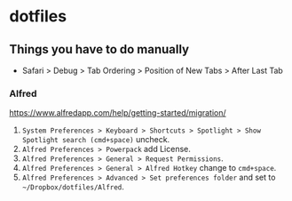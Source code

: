 # dotfiles

## Things you have to do manually

- Safari > Debug > Tab Ordering > Position of New Tabs > After Last Tab

### Alfred
https://www.alfredapp.com/help/getting-started/migration/
1. `System Preferences > Keyboard > Shortcuts > Spotlight > Show Spotlight search (cmd+space)` uncheck.
2. `Alfred Preferences > Powerpack` add License.
3. `Alfred Preferences > General > Request Permissions`.
4. `Alfred Preferences > General > Alfred Hotkey` change to `cmd+space`.
5. `Alfred Preferences > Advanced > Set preferences folder` and set to `~/Dropbox/dotfiles/Alfred`.